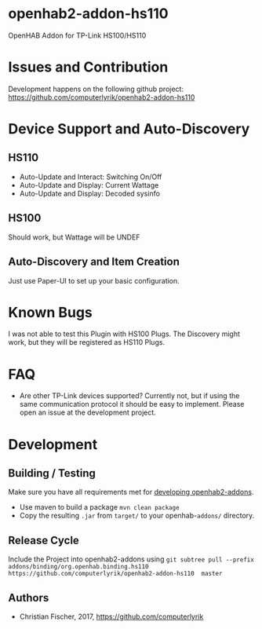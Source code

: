 # openhab2-addon-hs110

OpenHAB Addon for TP-Link HS100/HS110


# Issues and Contribution

Development happens on the following github project:
https://github.com/computerlyrik/openhab2-addon-hs110

# Device Support and Auto-Discovery

## HS110 

- Auto-Update and Interact: Switching On/Off
- Auto-Update and Display: Current Wattage
- Auto-Update and Display: Decoded sysinfo

## HS100 

Should work, but Wattage will be UNDEF

## Auto-Discovery and Item Creation

Just use Paper-UI to set up your basic configuration.


# Known Bugs

I was not able to test this Plugin with HS100 Plugs.
The Discovery might work, but they will be registered as HS110 Plugs.

# FAQ

- Are other TP-Link devices supported?
Currently not, but if using the same communication protocol it should be easy to implement. Please open an issue at the development project.

# Development

## Building / Testing

Make sure you have all requirements met for [developing openhab2-addons](http://docs.openhab.org/developers/development/bindings.html).

* Use maven to build a package  `mvn clean package`
* Copy the resulting `.jar` from `target/` to your openhab-`addons/` directory.

## Release Cycle

Include the Project into openhab2-addons using
`git subtree pull --prefix addons/binding/org.openhab.binding.hs110 https://github.com/computerlyrik/openhab2-addon-hs110  master` 

## Authors

 * Christian Fischer, 2017, https://github.com/computerlyrik
